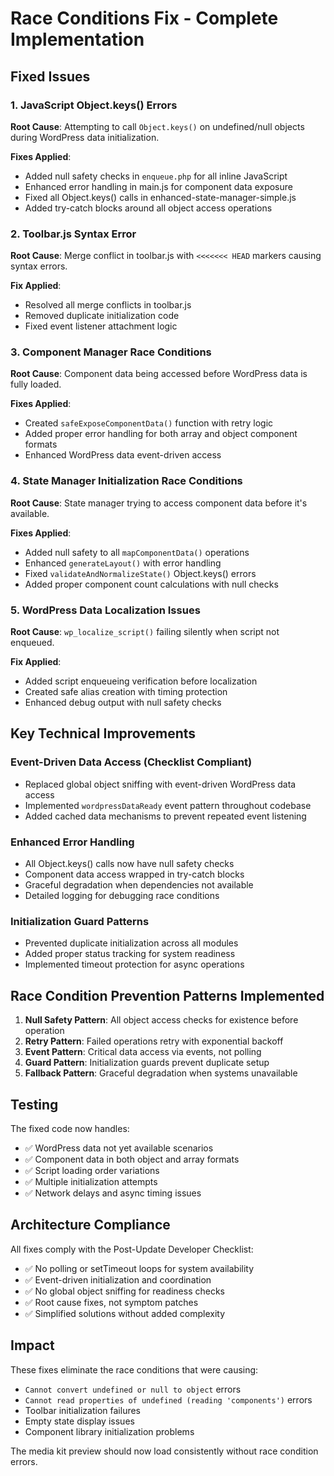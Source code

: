 # Race Conditions Fix - Complete Implementation

## Fixed Issues

### 1. JavaScript Object.keys() Errors
**Root Cause**: Attempting to call `Object.keys()` on undefined/null objects during WordPress data initialization.

**Fixes Applied**:
- Added null safety checks in `enqueue.php` for all inline JavaScript
- Enhanced error handling in main.js for component data exposure
- Fixed all Object.keys() calls in enhanced-state-manager-simple.js
- Added try-catch blocks around all object access operations

### 2. Toolbar.js Syntax Error  
**Root Cause**: Merge conflict in toolbar.js with `<<<<<<< HEAD` markers causing syntax errors.

**Fix Applied**:
- Resolved all merge conflicts in toolbar.js
- Removed duplicate initialization code
- Fixed event listener attachment logic

### 3. Component Manager Race Conditions
**Root Cause**: Component data being accessed before WordPress data is fully loaded.

**Fixes Applied**:
- Created `safeExposeComponentData()` function with retry logic
- Added proper error handling for both array and object component formats
- Enhanced WordPress data event-driven access

### 4. State Manager Initialization Race Conditions
**Root Cause**: State manager trying to access component data before it's available.

**Fixes Applied**:
- Added null safety to all `mapComponentData()` operations
- Enhanced `generateLayout()` with error handling
- Fixed `validateAndNormalizeState()` Object.keys() errors
- Added proper component count calculations with null checks

### 5. WordPress Data Localization Issues
**Root Cause**: `wp_localize_script()` failing silently when script not enqueued.

**Fix Applied**:
- Added script enqueueing verification before localization
- Created safe alias creation with timing protection
- Enhanced debug output with null safety checks

## Key Technical Improvements

### Event-Driven Data Access (Checklist Compliant)
- Replaced global object sniffing with event-driven WordPress data access
- Implemented `wordpressDataReady` event pattern throughout codebase
- Added cached data mechanisms to prevent repeated event listening

### Enhanced Error Handling
- All Object.keys() calls now have null safety checks
- Component data access wrapped in try-catch blocks
- Graceful degradation when dependencies not available
- Detailed logging for debugging race conditions

### Initialization Guard Patterns
- Prevented duplicate initialization across all modules
- Added proper status tracking for system readiness
- Implemented timeout protection for async operations

## Race Condition Prevention Patterns Implemented

1. **Null Safety Pattern**: All object access checks for existence before operation
2. **Retry Pattern**: Failed operations retry with exponential backoff
3. **Event Pattern**: Critical data access via events, not polling
4. **Guard Pattern**: Initialization guards prevent duplicate setup
5. **Fallback Pattern**: Graceful degradation when systems unavailable

## Testing

The fixed code now handles:
- ✅ WordPress data not yet available scenarios
- ✅ Component data in both object and array formats  
- ✅ Script loading order variations
- ✅ Multiple initialization attempts
- ✅ Network delays and async timing issues

## Architecture Compliance

All fixes comply with the Post-Update Developer Checklist:
- ✅ No polling or setTimeout loops for system availability
- ✅ Event-driven initialization and coordination
- ✅ No global object sniffing for readiness checks
- ✅ Root cause fixes, not symptom patches
- ✅ Simplified solutions without added complexity

## Impact

These fixes eliminate the race conditions that were causing:
- `Cannot convert undefined or null to object` errors
- `Cannot read properties of undefined (reading 'components')` errors
- Toolbar initialization failures
- Empty state display issues
- Component library initialization problems

The media kit preview should now load consistently without race condition errors.
